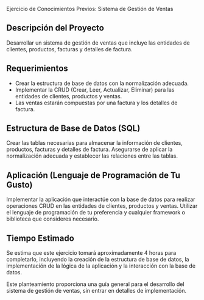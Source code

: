  Ejercicio de Conocimientos Previos: Sistema de Gestión de Ventas

## Descripción del Proyecto
Desarrollar un sistema de gestión de ventas que incluye las entidades de clientes, productos, facturas y detalles de factura.

## Requerimientos
- Crear la estructura de base de datos con la normalización adecuada.
- Implementar la CRUD (Crear, Leer, Actualizar, Eliminar) para las entidades de clientes, productos y ventas.
- Las ventas estarán compuestas por una factura y los detalles de factura.

## Estructura de Base de Datos (SQL)
Crear las tablas necesarias para almacenar la información de clientes, productos, facturas y detalles de factura. Asegurarse de aplicar la normalización adecuada y establecer las relaciones entre las tablas.

## Aplicación (Lenguaje de Programación de Tu Gusto)
Implementar la aplicación que interactúe con la base de datos para realizar operaciones CRUD en las entidades de clientes, productos y ventas. Utilizar el lenguaje de programación de tu preferencia y cualquier framework o biblioteca que consideres necesario.

## Tiempo Estimado
Se estima que este ejercicio tomará aproximadamente 4 horas para completarlo, incluyendo la creación de la estructura de base de datos, la implementación de la lógica de la aplicación y la interacción con la base de datos.

Este planteamiento proporciona una guía general para el desarrollo del sistema de gestión de ventas, sin entrar en detalles de implementación.
